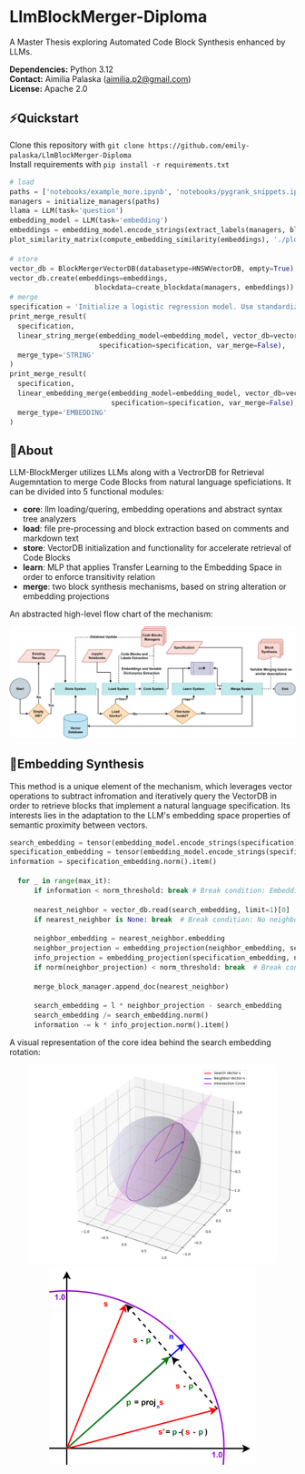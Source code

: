 # LlmBlockMerger-Diploma
A Master Thesis exploring Automated Code Block Synthesis enhanced by LLMs.


**Dependencies:** Python 3.12<br>
**Contact:** Aimilia Palaska (aimilia.p2@gmail.com)<br>
**License:** Apache 2.0

## ⚡Quickstart
Clone this repository with `git clone https://github.com/emily-palaska/LlmBlockMerger-Diploma`<br>
Install requirements with `pip install -r requirements.txt`<br>

```python
# load
paths = ['notebooks/example_more.ipynb', 'notebooks/pygrank_snippets.ipynb']
managers = initialize_managers(paths)
llama = LLM(task='question')
embedding_model = LLM(task='embedding')
embeddings = embedding_model.encode_strings(extract_labels(managers, blocks=True))
plot_similarity_matrix(compute_embedding_similarity(embeddings), './plots/similarity_matrix.png')

# store
vector_db = BlockMergerVectorDB(databasetype=HNSWVectorDB, empty=True)
vector_db.create(embeddings=embeddings,
                     blockdata=create_blockdata(managers, embeddings))
# merge
specification = 'Initialize a logistic regression model. Use standardization on training inputs. Train the model.'
print_merge_result(
  specification,
  linear_string_merge(embedding_model=embedding_model, vector_db=vector_db,
                      specification=specification, var_merge=False),
  merge_type='STRING'
)
print_merge_result(
  specification,
  linear_embedding_merge(embedding_model=embedding_model, vector_db=vector_db,
                         specification=specification, var_merge=False),
  merge_type='EMBEDDING'
)
```

## 🧠About
LLM-BlockMerger utilizes LLMs along with a VectrorDB for Retrieval Augemntation to merge Code Blocks from natural language speficiations. It can be divided into 5 functional modules:
- **core**: llm loading/quering, embedding operations and abstract syntax tree analyzers
- **load**: file pre-processing and block extraction based on comments and markdown text
- **store**: VectorDB initialization and functionality for accelerate retrieval of Code Blocks
- **learn**: MLP that applies Transfer Learning to the Embedding Space in order to enforce transitivity relation
- **merge**: two block synthesis mechanisms, based on string alteration or embedding projections

An abstracted high-level flow chart of the mechanism:
<p align=center> <img title="Absttract Flowchart" alt="LLM-BlockMerger" src="plots/system_general_eng.png"> 

## 🧮Embedding Synthesis
This method is a unique element of the mechanism, which leverages vector operations to subtract infromation and iteratively query the VectorDB in order to retrieve blocks that implement a natural language specification. Its interests lies in the adaptation to the LLM's embedding space properties of semantic proximity between vectors.

```python
search_embedding = tensor(embedding_model.encode_strings(specification)[0])
specification_embedding = tensor(embedding_model.encode_strings(specification)[0])
information = specification_embedding.norm().item()

  for _ in range(max_it):
      if information < norm_threshold: break # Break condition: Embedding norm below the norm threshold

      nearest_neighbor = vector_db.read(search_embedding, limit=1)[0]
      if nearest_neighbor is None: break  # Break condition: No neighbors

      neighbor_embedding = nearest_neighbor.embedding
      neighbor_projection = embedding_projection(neighbor_embedding, search_embedding)
      info_projection = embedding_projection(specification_embedding, neighbor_embedding)
      if norm(neighbor_projection) < norm_threshold: break  # Break condition: Perpendicular embeddings

      merge_block_manager.append_doc(nearest_neighbor)

      search_embedding = l * neighbor_projection - search_embedding
      search_embedding /= search_embedding.norm()
      information -= k * info_projection.norm().item()
```


A visual representation of the core idea behind the search embedding rotation:
<p align=center> <img title="Absttract Flowchart" alt="LLM-BlockMerger" src="plots/sphere.png" height=350px> <img title="Absttract Flowchart" alt="LLM-BlockMerger" src="plots/vectors.png" height=350px> 
